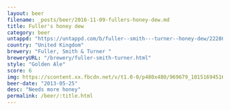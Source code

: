 ```yaml
---
layout: beer
filename: _posts/beer/2016-11-09-fullers-honey-dew.md
title: Fuller's honey dew
category: beer
untappd: "https://untappd.com/b/fuller--smith---turner--honey-dew/22286"
country: "United Kingdom"
brewery: "Fuller, Smith & Turner "
breweryURL: "/brewery/fuller-smith-turner.html"
style: "Golden Ale"
score: 6
img: https://scontent.xx.fbcdn.net/v/t1.0-0/p480x480/969679_10151694516258745_1883640684_n.jpg?oh=028512bdb4a37204ad96e37eb070af2f&oe=59ACCCA2
beer-date: "2013-05-25"
desc: "Needs more honey"
permalink: /beer/:title.html
---
```

